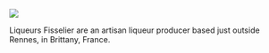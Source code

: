 ![](https://ws-eu.amazon-adsystem.com/widgets/q?_encoding=UTF8&ASIN=B017SLEWC0&Format=_SL250_&ID=AsinImage&MarketPlace=GB&ServiceVersion=20070822&WS=1&tag=traditionalmead-21)

Liqueurs Fisselier are an artisan liqueur producer based just outside
Rennes, in Brittany, France.
